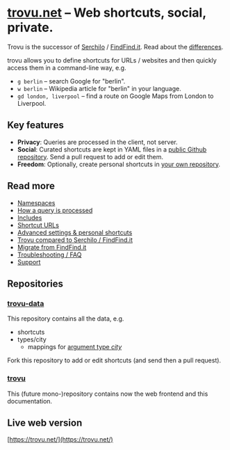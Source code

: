 # [trovu.net](https://trovu.net/) – Web shortcuts, social, private.

Trovu is the successor of [Serchilo](https://github.com/georgjaehnig/serchilo-drupal) / [FindFind.it](https://www.findfind.it/). Read about the [differences](legacy/differences.md).

trovu allows you to define shortcuts for URLs / websites and then quickly access them in a command-line way, e.g.

-   `g berlin` – search Google for "berlin".
-   `w berlin` – Wikipedia article for "berlin" in your language.
-   `gd london, liverpool` – find a route on Google Maps from London to Liverpool.

## Key features

-   **Privacy**: Queries are processed in the client, not server.
-   **Social**: Curated shortcuts are kept in YAML files in a [public Github repository](https://github.com/trovu/trovu-data). Send a pull request to add or edit them.
-   **Freedom**: Optionally, create personal shortcuts in [your own repository](https://github.com/trovu/trovu-data-user).

## Read more

-   [Namespaces](shortcuts/namespaces.md)
-   [How a query is processed](users/processing.md)
-   [Includes](shortcuts/include.md)
-   [Shortcut URLs](shortcuts/url.md)
-   [Advanced settings & personal shortcuts](users/advanced.md)
-   [Trovu compared to Serchilo / FindFind.it](legacy/differences.md)
-   [Migrate from FindFind.it](legacy/migrate.md)
-   [Troubleshooting / FAQ](users/troubleshooting.md)
-   [Support](users/support.md)

## Repositories

### [trovu-data](https://github.com/trovu/trovu-data)

This repository contains all the data, e.g.

-   shortcuts
-   types/city
    -   mappings for [argument type _city_](shortcuts/urls.md#city)

Fork this repository to add or edit shortcuts (and send then a pull request).

### [trovu](https://github.com/trovu/trovu)

This (future mono-)repository contains now the web frontend and this documentation.

## Live web version

[https://trovu.net/](https://trovu.net/)
